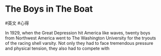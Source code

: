 # The Boys in The Boat
#英文 #心得

In 1929, when the Great Depression hit America like waves, twenty boys from Northwest America went to The Washington University for the tryouts of the racing shell varsity. Not only they had to face tremendous pressure and physical tension, they also had to compete with 